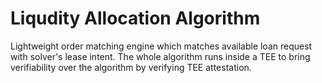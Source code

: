 # Liqudity Allocation Algorithm

Lightweight order matching engine which matches available loan request with solver's lease intent. The whole algorithm runs inside a TEE to bring verifiability over the algorithm by verifying TEE attestation.
